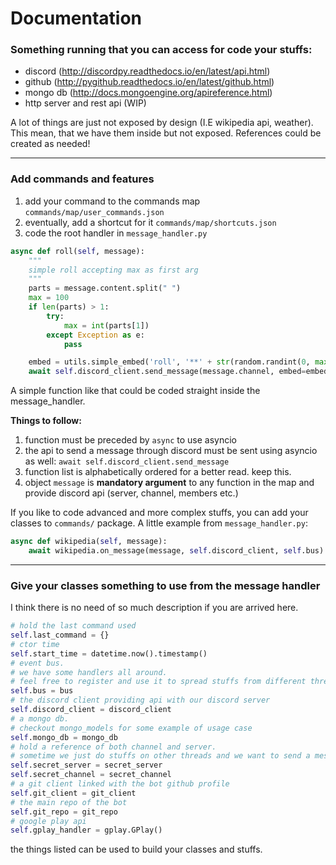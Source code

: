 # Documentation

### Something running that you can access for code your stuffs:
* discord (http://discordpy.readthedocs.io/en/latest/api.html)
* github (http://pygithub.readthedocs.io/en/latest/github.html)
* mongo db (http://docs.mongoengine.org/apireference.html)
* http server and rest api (WIP)

A lot of things are just not exposed by design (I.E wikipedia api, weather).
This mean, that we have them inside but not exposed. References could be created as needed!


---

### Add commands and features
1) add your command to the commands map ``commands/map/user_commands.json``
2) eventually, add a shortcut for it ``commands/map/shortcuts.json``
3) code the root handler in ``message_handler.py``

```python
async def roll(self, message):
    """
    simple roll accepting max as first arg
    """
    parts = message.content.split(" ")
    max = 100
    if len(parts) > 1:
        try:
            max = int(parts[1])
        except Exception as e:
            pass

    embed = utils.simple_embed('roll', '**' + str(random.randint(0, max)) + '**', utils.random_color())
    await self.discord_client.send_message(message.channel, embed=embed)
```

A simple function like that could be coded straight inside the message_handler.

**Things to follow:**
1) function must be preceded by ``async`` to use asyncio
2) the api to send a message through discord must be sent using asyncio as well: ``await self.discord_client.send_message``
3) function list is alphabetically ordered for a better read. keep this.
4) object ``message`` is **mandatory argument** to any function in the map and provide discord api (server, channel, members etc.)

If you like to code advanced and more complex stuffs, you can add your classes to ``commands/`` package.
A little example from ``message_handler.py``:

```python
async def wikipedia(self, message):
    await wikipedia.on_message(message, self.discord_client, self.bus)
```

---

### Give your classes something to use from the message handler

I think there is no need of so much description if you are arrived here.

```python
# hold the last command used
self.last_command = {}
# ctor time
self.start_time = datetime.now().timestamp()
# event bus.
# we have some handlers all around.
# feel free to register and use it to spread stuffs from different threads
self.bus = bus
# the discord client providing api with our discord server
self.discord_client = discord_client
# a mongo db.
# checkout mongo_models for some example of usage case
self.mongo_db = mongo_db
# hold a reference of both channel and server.
# sometime we just do stuffs on other threads and we want to send a message
self.secret_server = secret_server
self.secret_channel = secret_channel
# a git client linked with the bot github profile
self.git_client = git_client
# the main repo of the bot
self.git_repo = git_repo
# google play api
self.gplay_handler = gplay.GPlay()
```

the things listed can be used to build your classes and stuffs.